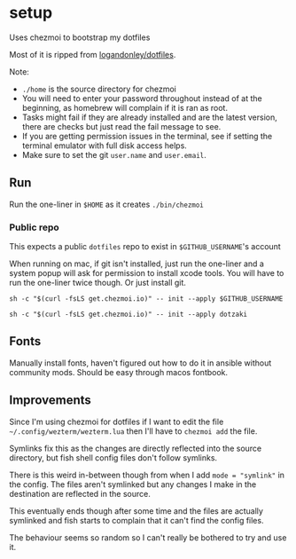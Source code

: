 # setup

Uses chezmoi to bootstrap my dotfiles

Most of it is ripped from [logandonley/dotfiles](https://github.com/logandonley/dotfiles).

Note:

- `./home` is the source directory for chezmoi
- You will need to enter your password throughout instead of at the beginning, as homebrew will complain if it is ran as root.
- Tasks might fail if they are already installed and are the latest version, there are checks but just read the fail message to see.
- If you are getting permission issues in the terminal, see if setting the terminal emulator with full disk access helps.
- Make sure to set the git `user.name` and `user.email`.

## Run

Run the one-liner in `$HOME` as it creates `./bin/chezmoi`

### Public repo

This expects a public `dotfiles` repo to exist in `$GITHUB_USERNAME`'s account

When running on mac, if git isn't installed, just run the one-liner and a system popup will ask for permission to install xcode tools. You will have to run the one-liner twice though. Or just install git.

```shell
sh -c "$(curl -fsLS get.chezmoi.io)" -- init --apply $GITHUB_USERNAME
```

```
sh -c "$(curl -fsLS get.chezmoi.io)" -- init --apply dotzaki
```

## Fonts

Manually install fonts, haven't figured out how to do it in ansible without community mods.
Should be easy through macos fontbook.

## Improvements

Since I'm using chezmoi for dotfiles if I want to edit the file `~/.config/wezterm/wezterm.lua` then I'll have to `chezmoi add` the file.

Symlinks fix this as the changes are directly reflected into the source directory, but fish shell config files don't follow symlinks.

There is this weird in-between though from when I add `mode = "symlink"` in the config. The files aren't symlinked but any changes I make in the destination are reflected in the source.

This eventually ends though after some time and the files are actually symlinked and fish starts to complain that it can't find the config files.

The behaviour seems so random so I can't really be bothered to try and use it.
